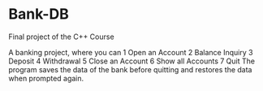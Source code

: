 # Bank-DB
Final project of the C++ Course

A banking project, where you can 
    1 Open an Account
    2 Balance Inquiry
    3 Deposit
    4 Withdrawal
    5 Close an Account
    6 Show all Accounts
    7 Quit
The program saves the data of the bank before quitting and restores the data when prompted again.

